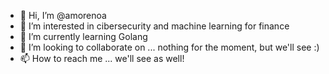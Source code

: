 - 👋 Hi, I’m @amorenoa
- 👀 I’m interested in cibersecurity and machine learning for finance
- 🌱 I’m currently learning Golang
- 💞️ I’m looking to collaborate on ... nothing for the moment, but we'll see :)
- 📫 How to reach me ... we'll see as well!

<!---
amorenoa/amorenoa is a ✨ special ✨ repository because its `README.md` (this file) appears on your GitHub profile.
You can click the Preview link to take a look at your changes.
--->
